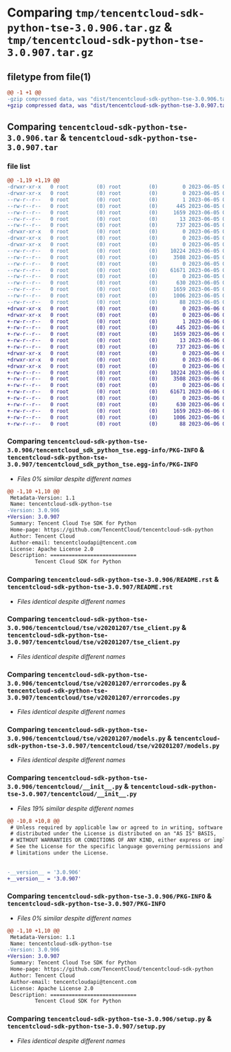 # Comparing `tmp/tencentcloud-sdk-python-tse-3.0.906.tar.gz` & `tmp/tencentcloud-sdk-python-tse-3.0.907.tar.gz`

## filetype from file(1)

```diff
@@ -1 +1 @@
-gzip compressed data, was "dist/tencentcloud-sdk-python-tse-3.0.906.tar", last modified: Mon Jun  5 00:45:40 2023, max compression
+gzip compressed data, was "dist/tencentcloud-sdk-python-tse-3.0.907.tar", last modified: Tue Jun  6 02:38:25 2023, max compression
```

## Comparing `tencentcloud-sdk-python-tse-3.0.906.tar` & `tencentcloud-sdk-python-tse-3.0.907.tar`

### file list

```diff
@@ -1,19 +1,19 @@
-drwxr-xr-x   0 root         (0) root         (0)        0 2023-06-05 00:45:40.000000 tencentcloud-sdk-python-tse-3.0.906/
-drwxr-xr-x   0 root         (0) root         (0)        0 2023-06-05 00:45:40.000000 tencentcloud-sdk-python-tse-3.0.906/tencentcloud_sdk_python_tse.egg-info/
--rw-r--r--   0 root         (0) root         (0)        1 2023-06-05 00:45:40.000000 tencentcloud-sdk-python-tse-3.0.906/tencentcloud_sdk_python_tse.egg-info/dependency_links.txt
--rw-r--r--   0 root         (0) root         (0)      445 2023-06-05 00:45:40.000000 tencentcloud-sdk-python-tse-3.0.906/tencentcloud_sdk_python_tse.egg-info/SOURCES.txt
--rw-r--r--   0 root         (0) root         (0)     1659 2023-06-05 00:45:40.000000 tencentcloud-sdk-python-tse-3.0.906/tencentcloud_sdk_python_tse.egg-info/PKG-INFO
--rw-r--r--   0 root         (0) root         (0)       13 2023-06-05 00:45:40.000000 tencentcloud-sdk-python-tse-3.0.906/tencentcloud_sdk_python_tse.egg-info/top_level.txt
--rw-r--r--   0 root         (0) root         (0)      737 2023-06-05 00:45:40.000000 tencentcloud-sdk-python-tse-3.0.906/README.rst
-drwxr-xr-x   0 root         (0) root         (0)        0 2023-06-05 00:45:40.000000 tencentcloud-sdk-python-tse-3.0.906/tencentcloud/
-drwxr-xr-x   0 root         (0) root         (0)        0 2023-06-05 00:45:40.000000 tencentcloud-sdk-python-tse-3.0.906/tencentcloud/tse/
-drwxr-xr-x   0 root         (0) root         (0)        0 2023-06-05 00:45:40.000000 tencentcloud-sdk-python-tse-3.0.906/tencentcloud/tse/v20201207/
--rw-r--r--   0 root         (0) root         (0)    10224 2023-06-05 00:45:40.000000 tencentcloud-sdk-python-tse-3.0.906/tencentcloud/tse/v20201207/tse_client.py
--rw-r--r--   0 root         (0) root         (0)     3508 2023-06-05 00:45:40.000000 tencentcloud-sdk-python-tse-3.0.906/tencentcloud/tse/v20201207/errorcodes.py
--rw-r--r--   0 root         (0) root         (0)        0 2023-06-05 00:45:40.000000 tencentcloud-sdk-python-tse-3.0.906/tencentcloud/tse/v20201207/__init__.py
--rw-r--r--   0 root         (0) root         (0)    61671 2023-06-05 00:45:40.000000 tencentcloud-sdk-python-tse-3.0.906/tencentcloud/tse/v20201207/models.py
--rw-r--r--   0 root         (0) root         (0)        0 2023-06-05 00:45:40.000000 tencentcloud-sdk-python-tse-3.0.906/tencentcloud/tse/__init__.py
--rw-r--r--   0 root         (0) root         (0)      630 2023-06-05 00:45:40.000000 tencentcloud-sdk-python-tse-3.0.906/tencentcloud/__init__.py
--rw-r--r--   0 root         (0) root         (0)     1659 2023-06-05 00:45:40.000000 tencentcloud-sdk-python-tse-3.0.906/PKG-INFO
--rw-r--r--   0 root         (0) root         (0)     1006 2023-06-05 00:45:40.000000 tencentcloud-sdk-python-tse-3.0.906/setup.py
--rw-r--r--   0 root         (0) root         (0)       88 2023-06-05 00:45:40.000000 tencentcloud-sdk-python-tse-3.0.906/setup.cfg
+drwxr-xr-x   0 root         (0) root         (0)        0 2023-06-06 02:38:25.000000 tencentcloud-sdk-python-tse-3.0.907/
+drwxr-xr-x   0 root         (0) root         (0)        0 2023-06-06 02:38:25.000000 tencentcloud-sdk-python-tse-3.0.907/tencentcloud_sdk_python_tse.egg-info/
+-rw-r--r--   0 root         (0) root         (0)        1 2023-06-06 02:38:25.000000 tencentcloud-sdk-python-tse-3.0.907/tencentcloud_sdk_python_tse.egg-info/dependency_links.txt
+-rw-r--r--   0 root         (0) root         (0)      445 2023-06-06 02:38:25.000000 tencentcloud-sdk-python-tse-3.0.907/tencentcloud_sdk_python_tse.egg-info/SOURCES.txt
+-rw-r--r--   0 root         (0) root         (0)     1659 2023-06-06 02:38:25.000000 tencentcloud-sdk-python-tse-3.0.907/tencentcloud_sdk_python_tse.egg-info/PKG-INFO
+-rw-r--r--   0 root         (0) root         (0)       13 2023-06-06 02:38:25.000000 tencentcloud-sdk-python-tse-3.0.907/tencentcloud_sdk_python_tse.egg-info/top_level.txt
+-rw-r--r--   0 root         (0) root         (0)      737 2023-06-06 02:38:25.000000 tencentcloud-sdk-python-tse-3.0.907/README.rst
+drwxr-xr-x   0 root         (0) root         (0)        0 2023-06-06 02:38:25.000000 tencentcloud-sdk-python-tse-3.0.907/tencentcloud/
+drwxr-xr-x   0 root         (0) root         (0)        0 2023-06-06 02:38:25.000000 tencentcloud-sdk-python-tse-3.0.907/tencentcloud/tse/
+drwxr-xr-x   0 root         (0) root         (0)        0 2023-06-06 02:38:25.000000 tencentcloud-sdk-python-tse-3.0.907/tencentcloud/tse/v20201207/
+-rw-r--r--   0 root         (0) root         (0)    10224 2023-06-06 02:38:25.000000 tencentcloud-sdk-python-tse-3.0.907/tencentcloud/tse/v20201207/tse_client.py
+-rw-r--r--   0 root         (0) root         (0)     3508 2023-06-06 02:38:25.000000 tencentcloud-sdk-python-tse-3.0.907/tencentcloud/tse/v20201207/errorcodes.py
+-rw-r--r--   0 root         (0) root         (0)        0 2023-06-06 02:38:25.000000 tencentcloud-sdk-python-tse-3.0.907/tencentcloud/tse/v20201207/__init__.py
+-rw-r--r--   0 root         (0) root         (0)    61671 2023-06-06 02:38:25.000000 tencentcloud-sdk-python-tse-3.0.907/tencentcloud/tse/v20201207/models.py
+-rw-r--r--   0 root         (0) root         (0)        0 2023-06-06 02:38:25.000000 tencentcloud-sdk-python-tse-3.0.907/tencentcloud/tse/__init__.py
+-rw-r--r--   0 root         (0) root         (0)      630 2023-06-06 02:38:25.000000 tencentcloud-sdk-python-tse-3.0.907/tencentcloud/__init__.py
+-rw-r--r--   0 root         (0) root         (0)     1659 2023-06-06 02:38:25.000000 tencentcloud-sdk-python-tse-3.0.907/PKG-INFO
+-rw-r--r--   0 root         (0) root         (0)     1006 2023-06-06 02:38:25.000000 tencentcloud-sdk-python-tse-3.0.907/setup.py
+-rw-r--r--   0 root         (0) root         (0)       88 2023-06-06 02:38:25.000000 tencentcloud-sdk-python-tse-3.0.907/setup.cfg
```

### Comparing `tencentcloud-sdk-python-tse-3.0.906/tencentcloud_sdk_python_tse.egg-info/PKG-INFO` & `tencentcloud-sdk-python-tse-3.0.907/tencentcloud_sdk_python_tse.egg-info/PKG-INFO`

 * *Files 0% similar despite different names*

```diff
@@ -1,10 +1,10 @@
 Metadata-Version: 1.1
 Name: tencentcloud-sdk-python-tse
-Version: 3.0.906
+Version: 3.0.907
 Summary: Tencent Cloud Tse SDK for Python
 Home-page: https://github.com/TencentCloud/tencentcloud-sdk-python
 Author: Tencent Cloud
 Author-email: tencentcloudapi@tencent.com
 License: Apache License 2.0
 Description: ============================
         Tencent Cloud SDK for Python
```

### Comparing `tencentcloud-sdk-python-tse-3.0.906/README.rst` & `tencentcloud-sdk-python-tse-3.0.907/README.rst`

 * *Files identical despite different names*

### Comparing `tencentcloud-sdk-python-tse-3.0.906/tencentcloud/tse/v20201207/tse_client.py` & `tencentcloud-sdk-python-tse-3.0.907/tencentcloud/tse/v20201207/tse_client.py`

 * *Files identical despite different names*

### Comparing `tencentcloud-sdk-python-tse-3.0.906/tencentcloud/tse/v20201207/errorcodes.py` & `tencentcloud-sdk-python-tse-3.0.907/tencentcloud/tse/v20201207/errorcodes.py`

 * *Files identical despite different names*

### Comparing `tencentcloud-sdk-python-tse-3.0.906/tencentcloud/tse/v20201207/models.py` & `tencentcloud-sdk-python-tse-3.0.907/tencentcloud/tse/v20201207/models.py`

 * *Files identical despite different names*

### Comparing `tencentcloud-sdk-python-tse-3.0.906/tencentcloud/__init__.py` & `tencentcloud-sdk-python-tse-3.0.907/tencentcloud/__init__.py`

 * *Files 19% similar despite different names*

```diff
@@ -10,8 +10,8 @@
 # Unless required by applicable law or agreed to in writing, software
 # distributed under the License is distributed on an "AS IS" BASIS,
 # WITHOUT WARRANTIES OR CONDITIONS OF ANY KIND, either express or implied.
 # See the License for the specific language governing permissions and
 # limitations under the License.
 
 
-__version__ = '3.0.906'
+__version__ = '3.0.907'
```

### Comparing `tencentcloud-sdk-python-tse-3.0.906/PKG-INFO` & `tencentcloud-sdk-python-tse-3.0.907/PKG-INFO`

 * *Files 0% similar despite different names*

```diff
@@ -1,10 +1,10 @@
 Metadata-Version: 1.1
 Name: tencentcloud-sdk-python-tse
-Version: 3.0.906
+Version: 3.0.907
 Summary: Tencent Cloud Tse SDK for Python
 Home-page: https://github.com/TencentCloud/tencentcloud-sdk-python
 Author: Tencent Cloud
 Author-email: tencentcloudapi@tencent.com
 License: Apache License 2.0
 Description: ============================
         Tencent Cloud SDK for Python
```

### Comparing `tencentcloud-sdk-python-tse-3.0.906/setup.py` & `tencentcloud-sdk-python-tse-3.0.907/setup.py`

 * *Files identical despite different names*

